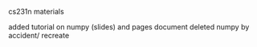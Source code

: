 cs231n materials

added tutorial on numpy (slides) and pages document
deleted numpy by accident/ recreate



